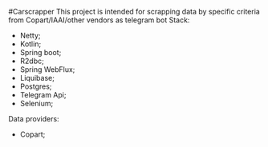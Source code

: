 #Carscrapper
This project is intended for scrapping data by specific criteria from Copart/IAAI/other vendors as telegram bot 
Stack:
- Netty;
- Kotlin;
- Spring boot;
- R2dbc;
- Spring WebFlux;
- Liquibase;
- Postgres;
- Telegram Api;
- Selenium;

Data providers:
- Copart;
